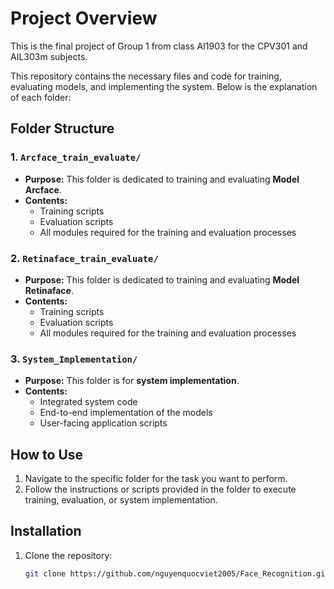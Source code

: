 # Project Overview
This is the final project of Group 1 from class AI1903 for the CPV301 and AIL303m subjects.

This repository contains the necessary files and code for training, evaluating models, and implementing the system. Below is the explanation of each folder:

## Folder Structure

### 1. `Arcface_train_evaluate/`
- **Purpose:** This folder is dedicated to training and evaluating **Model Arcface**.
- **Contents:**
  - Training scripts
  - Evaluation scripts
  - All modules required for the training and evaluation processes

### 2. `Retinaface_train_evaluate/`
- **Purpose:** This folder is dedicated to training and evaluating **Model Retinaface**.
- **Contents:**
  - Training scripts
  - Evaluation scripts
  - All modules required for the training and evaluation processes

### 3. `System_Implementation/`
- **Purpose:** This folder is for **system implementation**.
- **Contents:**
  - Integrated system code
  - End-to-end implementation of the models
  - User-facing application scripts

## How to Use

1. Navigate to the specific folder for the task you want to perform.
2. Follow the instructions or scripts provided in the folder to execute training, evaluation, or system implementation.

## Installation
1. Clone the repository:
   ```bash
   git clone https://github.com/nguyenquocviet2005/Face_Recognition.git

